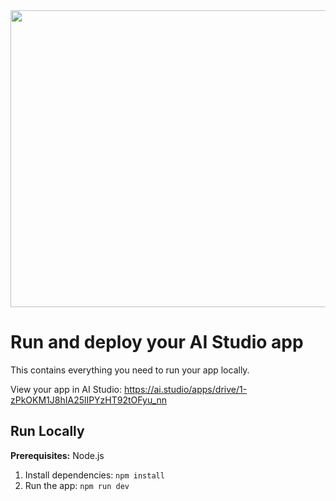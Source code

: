 <div align="center">
<img width="1200" height="475" alt="GHBanner" src="https://github.com/user-attachments/assets/0aa67016-6eaf-458a-adb2-6e31a0763ed6" />
</div>

# Run and deploy your AI Studio app

This contains everything you need to run your app locally.

View your app in AI Studio: https://ai.studio/apps/drive/1-zPkOKM1J8hIA25lIPYzHT92tOFyu_nn

## Run Locally

**Prerequisites:**  Node.js


1. Install dependencies:
   `npm install`
2. Run the app:
   `npm run dev`
